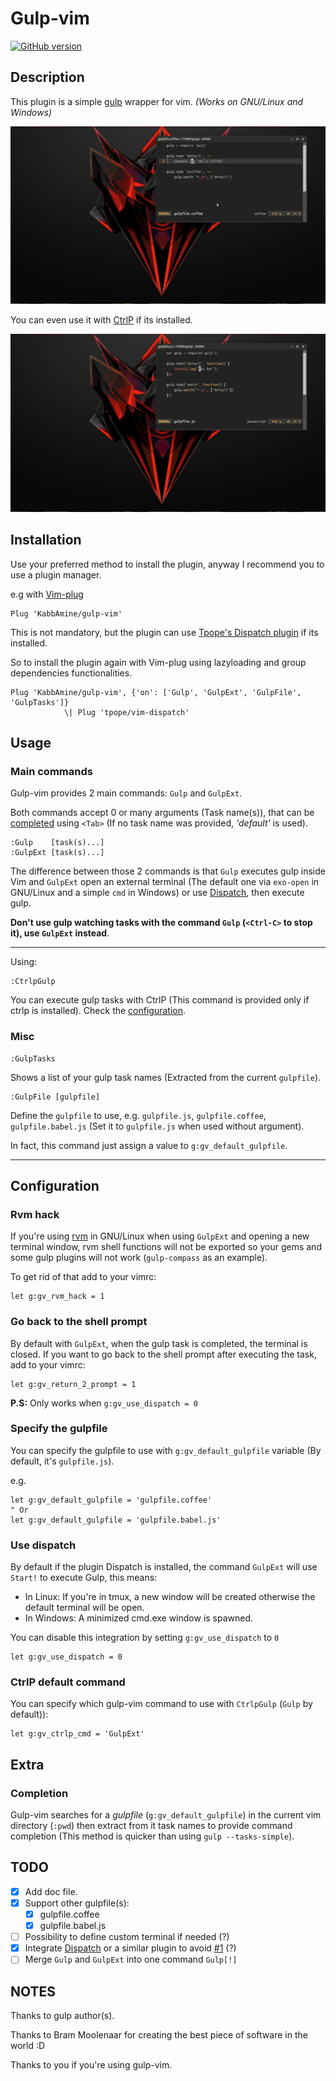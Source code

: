 Gulp-vim
========

[![GitHub version](https://badge.fury.io/gh/kabbamine%2Fgulp-vim.svg)](https://badge.fury.io/gh/kabbamine%2Fgulp-vim)

Description
-----------

This plugin is a simple [gulp](http://gulpjs.com) wrapper for vim.
*(Works on GNU/Linux and Windows)*

![gulp-vim](.img/gulp-vim.gif "gulp-vim plugin usage")

You can even use it with [CtrlP](https://github.com/ctrlpvim/ctrlp.vim) if its installed.

![gulp-vim-ctrlp](.img/gulp-vim-ctrlp.gif "gulp-vim with ctrlp")

Installation
-----------

Use your preferred method to install the plugin, anyway I recommend you to use a plugin manager.

e.g with [Vim-plug](https://github.com/junegunn/vim-plug)

```
Plug 'KabbAmine/gulp-vim'
```

This is not mandatory, but the plugin can use [Tpope's Dispatch plugin](https://github.com/tpope/vim-dispatch) if its installed.

So to install the plugin again with Vim-plug using lazyloading and group dependencies functionalities.

```
Plug 'KabbAmine/gulp-vim', {'on': ['Gulp', 'GulpExt', 'GulpFile', 'GulpTasks']}
			\| Plug 'tpope/vim-dispatch'
```

Usage
---------

### Main commands

Gulp-vim provides 2 main commands: `Gulp` and `GulpExt`.

Both commands accept 0 or many arguments (Task name(s)), that can be [completed](#completion) using `<Tab>` (If no task name was provided, *'default'* is used).

```
:Gulp    [task(s)...]
:GulpExt [task(s)...]
```

The difference between those 2 commands is that `Gulp` executes gulp inside Vim and `GulpExt` open an external terminal (The default one via `exo-open` in GNU/Linux and a simple `cmd` in Windows) or use [Dispatch](#dispatch), then execute gulp.

**Don't use gulp watching tasks with the command `Gulp` (`<Ctrl-C>` to stop it), use `GulpExt` instead**.

---------------------------

Using:

```
:CtrlpGulp
```

You can execute gulp tasks with CtrlP (This command is provided only if ctrlp is installed).
Check the [configuration](#ctrlp).

### Misc

```
:GulpTasks
```

Shows a list of your gulp task names (Extracted from the current `gulpfile`).

```
:GulpFile [gulpfile]
```

Define the `gulpfile` to use, e.g. `gulpfile.js`, `gulpfile.coffee`, `gulpfile.babel.js` (Set it to `gulpfile.js` when used without argument).

In fact, this command just assign a value to `g:gv_default_gulpfile`.

---------------------------

Configuration
---------

### Rvm hack

If you're using [rvm](https://rvm.io/) in GNU/Linux when using `GulpExt` and opening a new terminal window, rvm shell functions will not be exported so your gems and some gulp plugins will not work (`gulp-compass` as an example).

To get rid of that add to your vimrc:

```
let g:gv_rvm_hack = 1
```

### Go back to the shell prompt

By default with `GulpExt`, when the gulp task is completed, the terminal is closed.
If you want to go back to the shell prompt after executing the task, add to your vimrc:

```
let g:gv_return_2_prompt = 1
```

**P.S:** Only works when `g:gv_use_dispatch = 0`

### Specify the gulpfile

You can specify the gulpfile to use with `g:gv_default_gulpfile` variable (By default, it's `gulpfile.js`).

e.g.
```
let g:gv_default_gulpfile = 'gulpfile.coffee'
" Or
let g:gv_default_gulpfile = 'gulpfile.babel.js'
```

### Use dispatch <a id="dispatch"></a>

By default if the plugin Dispatch is installed, the command `GulpExt` will use `Start!` to execute Gulp, this means:

* In Linux: If you're in tmux, a new window will be created otherwise the default terminal will be open.
* In Windows: A minimized cmd.exe window is spawned.

You can disable this integration by setting `g:gv_use_dispatch` to `0`

```
let g:gv_use_dispatch = 0
```

### CtrlP default command <a id="ctrlp"></a>

You can specify which gulp-vim command to use with `CtrlpGulp` (`Gulp` by default)):

```
let g:gv_ctrlp_cmd = 'GulpExt'
```

Extra
------

### Completion <a id="completion"></a>

Gulp-vim searches for a *gulpfile* (`g:gv_default_gulpfile`) in the current vim directory (`:pwd`) then extract from it task names to provide command completion (This method is quicker than using `gulp --tasks-simple`).

TODO
-----

- [x] Add doc file.
- [x] Support other gulpfile(s):
  - [x] gulpfile.coffee
  - [x] gulpfile.babel.js
- [ ] Possibility to define custom terminal if needed (?)
- [x] Integrate [Dispatch](https://github.com/tpope/vim-dispatch "Dispatch plugin url") or a similar plugin to avoid [#1](https://github.com/KabbAmine/gulp-vim/issues/1) (?)
- [ ] Merge `Gulp` and `GulpExt` into one command `Gulp[!]`

NOTES
-----

Thanks to gulp author(s).

Thanks to Bram Moolenaar for creating the best piece of software in the world :D

Thanks to you if you're using gulp-vim.
